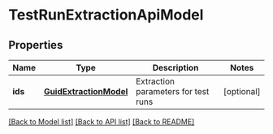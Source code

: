 # TestRunExtractionApiModel

## Properties
Name | Type | Description | Notes
------------ | ------------- | ------------- | -------------
**ids** | [**GuidExtractionModel**](GuidExtractionModel.md) | Extraction parameters for test runs | [optional] 

[[Back to Model list]](../README.md#documentation-for-models) [[Back to API list]](../README.md#documentation-for-api-endpoints) [[Back to README]](../README.md)


